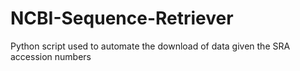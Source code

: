 # NCBI-Sequence-Retriever
Python script used to automate the download of data given the SRA accession numbers
